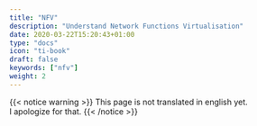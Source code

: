 ```yaml
---
title: "NFV"
description: "Understand Network Functions Virtualisation"
date: 2020-03-22T15:20:43+01:00
type: "docs"
icon: "ti-book"
draft: false
keywords: ["nfv"]
weight: 2
---
```


{{< notice warning >}}
This page is not translated in english yet.
<br/>
I apologize for that.
{{< /notice >}}